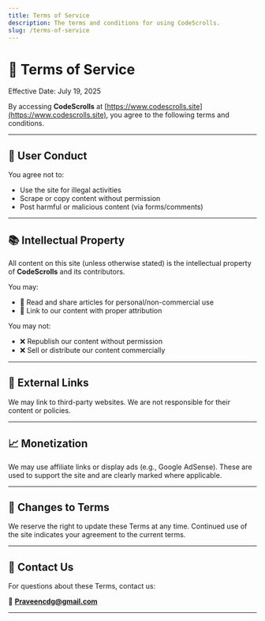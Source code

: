 ```yaml
---
title: Terms of Service
description: The terms and conditions for using CodeScrolls.
slug: /terms-of-service
---
```


# 📜 Terms of Service

Effective Date: July 19, 2025

By accessing **CodeScrolls** at [https://www.codescrolls.site](https://www.codescrolls.site), you agree to the following terms and conditions.

---

## 👤 User Conduct

You agree not to:

- Use the site for illegal activities
- Scrape or copy content without permission
- Post harmful or malicious content (via forms/comments)

---

## 📚 Intellectual Property

All content on this site (unless otherwise stated) is the intellectual property of **CodeScrolls** and its contributors.

You may:

- 📖 Read and share articles for personal/non-commercial use
- 🔗 Link to our content with proper attribution

You may not:

- ❌ Republish our content without permission
- ❌ Sell or distribute our content commercially

---

## 🧰 External Links

We may link to third-party websites. We are not responsible for their content or policies.

---

## 📈 Monetization

We may use affiliate links or display ads (e.g., Google AdSense). These are used to support the site and are clearly marked where applicable.

---

## 📅 Changes to Terms

We reserve the right to update these Terms at any time. Continued use of the site indicates your agreement to the current terms.

---

## 📩 Contact Us

For questions about these Terms, contact us:

📧 **Praveencdg@gmail.com**

---

